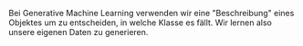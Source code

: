 Bei Generative Machine Learning verwenden wir eine "Beschreibung" eines Objektes um zu entscheiden, in welche Klasse es fällt. Wir lernen also unsere eigenen Daten zu generieren.